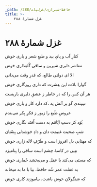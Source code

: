 ```yaml
---
_path: /حافظ-شیرازی/غزلیات/288
title: >-
    غزل شمارهٔ ۲۸۸
---
```

# غزل شمارهٔ ۲۸۸

<div class="b" id="bn1"><div class="m1"><p>کنارِ آب و پایِ بید و طبعِ شعر و یاری خوش</p></div>
<div class="m2"><p>معاشر دلبری شیرین و ساقی گُلعِذاری خوش</p></div></div>
<div class="b" id="bn2"><div class="m1"><p>الا ای دولتی طالع، که قدرِ وقت می‌دانی</p></div>
<div class="m2"><p>گوارا بادَت این عِشرت که داری روزگاری خوش</p></div></div>
<div class="b" id="bn3"><div class="m1"><p>هر آن کس را که در خاطر ز عشقِ دلبری باریست</p></div>
<div class="m2"><p>سِپندی گو بر آتش نِه ،که دارد کار و باری خوش</p></div></div>
<div class="b" id="bn4"><div class="m1"><p>عروسِ طَبع را زیور ز فکرِ بِکر می‌بندم</p></div>
<div class="m2"><p>بُوَد کز دستِ ایّامَم به دست اُفتَد نگاری خوش</p></div></div>
<div class="b" id="bn5"><div class="m1"><p>شبِ صحبت غنیمت دان و دادِ خوشدلی بِسْتان</p></div>
<div class="m2"><p>که مهتابی دل افروز است و طَرْفِ لاله زاری خوش</p></div></div>
<div class="b" id="bn6"><div class="m1"><p>مِیی در کاسهٔ چشم است ساقی را بِنامیزد</p></div>
<div class="m2"><p>که مستی می‌کند با عقل و می‌بخشد خُماری خوش</p></div></div>
<div class="b" id="bn7"><div class="m1"><p>به غفلت عمر شُد حافظ، بیا با ما به میخانه</p></div>
<div class="m2"><p>که شنگولانِ خوش باشت، بیاموزند کاری خوش</p></div></div>
